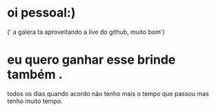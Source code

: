 # oi pessoal:)
(' a galera ta aproveitando a live  do github, muito bom')
# eu quero ganhar esse brinde também .
todos os dias quando acordo não tenho mais o tempo que passou mas tenho muito tempo.
